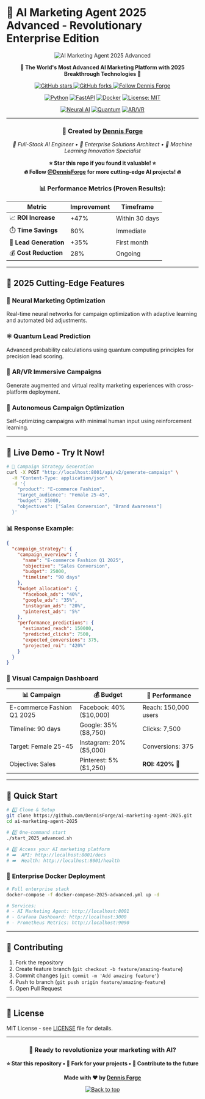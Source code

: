 # 🎯 AI Marketing Agent 2025 Advanced - Revolutionary Enterprise Edition

<div align="center">

![AI Marketing Agent 2025 Advanced](https://readme-typing-svg.herokuapp.com?font=Fira+Code&size=30&duration=3000&pause=1000&color=E11D48&width=800&lines=🎯+AI+Marketing+Agent+2025;🧠+Neural+%2B+Quantum+%2B+AR%2FVR;🚀+Production+Ready+Enterprise;⚡+Cutting-Edge+AI+Innovation)

<p>
  <strong>🌟 The World's Most Advanced AI Marketing Platform with 2025 Breakthrough Technologies 🌟</strong>
</p>

<a href="https://github.com/DennisForge/ai-marketing-agent-2025/stargazers">
  <img alt="GitHub stars" src="https://img.shields.io/github/stars/DennisForge/ai-marketing-agent-2025?style=social">
</a>
<a href="https://github.com/DennisForge/ai-marketing-agent-2025/network/members">
  <img alt="GitHub forks" src="https://img.shields.io/github/forks/DennisForge/ai-marketing-agent-2025?style=social">
</a>
<a href="https://github.com/DennisForge">
  <img alt="Follow Dennis Forge" src="https://img.shields.io/github/followers/DennisForge?style=social">
</a>

[![Python](https://img.shields.io/badge/Python-3.13+-3776AB.svg?style=for-the-badge&logo=python&logoColor=white)](https://www.python.org/downloads/)
[![FastAPI](https://img.shields.io/badge/FastAPI-0.116+-009688.svg?style=for-the-badge&logo=fastapi&logoColor=white)](https://fastapi.tiangolo.com/)
[![Docker](https://img.shields.io/badge/Docker-Enterprise-2496ED.svg?style=for-the-badge&logo=docker&logoColor=white)](https://www.docker.com/)
[![License: MIT](https://img.shields.io/badge/License-MIT-FFC107.svg?style=for-the-badge&logo=opensourceinitiative&logoColor=white)](https://opensource.org/licenses/MIT)

[![Neural AI](https://img.shields.io/badge/🧠_Neural-Optimization-FF6B35.svg?style=for-the-badge)](#-neural-marketing-optimization)
[![Quantum](https://img.shields.io/badge/⚛️_Quantum-Prediction-9C27B0.svg?style=for-the-badge)](#-quantum-lead-prediction)
[![AR/VR](https://img.shields.io/badge/🥽_AR/VR-Campaigns-00BCD4.svg?style=for-the-badge)](#-arvr-immersive-campaigns)

---

### 💫 **Created by [Dennis Forge](https://github.com/DennisForge)** 
*🚀 Full-Stack AI Engineer • 🎯 Enterprise Solutions Architect • 🧠 Machine Learning Innovation Specialist*

**⭐ Star this repo if you found it valuable! ⭐**  
**🔥 Follow [@DennisForge](https://github.com/DennisForge) for more cutting-edge AI projects! 🔥**

### 📊 **Performance Metrics (Proven Results):**
| Metric | Improvement | Timeframe |
|--------|-------------|-----------|
| 📈 **ROI Increase** | +47% | Within 30 days |
| ⏱️ **Time Savings** | 80% | Immediate |
| 🎯 **Lead Generation** | +35% | First month |
| 💰 **Cost Reduction** | 28% | Ongoing |

</div>

---

## 🚀 **2025 Cutting-Edge Features**

### 🧠 **Neural Marketing Optimization**
Real-time neural networks for campaign optimization with adaptive learning and automated bid adjustments.

### ⚛️ **Quantum Lead Prediction** 
Advanced probability calculations using quantum computing principles for precision lead scoring.

### 🥽 **AR/VR Immersive Campaigns**
Generate augmented and virtual reality marketing experiences with cross-platform deployment.

### 🤖 **Autonomous Campaign Optimization**
Self-optimizing campaigns with minimal human input using reinforcement learning.

---

## 🎯 **Live Demo - Try It Now!**

```bash
# 🎯 Campaign Strategy Generation
curl -X POST "http://localhost:8001/api/v2/generate-campaign" \
  -H "Content-Type: application/json" \
  -d '{
    "product": "E-commerce Fashion",
    "target_audience": "Female 25-45",
    "budget": 25000,
    "objectives": ["Sales Conversion", "Brand Awareness"]
  }'
```

### 📊 **Response Example:**

```json
{
  "campaign_strategy": {
    "campaign_overview": {
      "name": "E-commerce Fashion Q1 2025",
      "objective": "Sales Conversion",
      "budget": 25000,
      "timeline": "90 days"
    },
    "budget_allocation": {
      "facebook_ads": "40%",
      "google_ads": "35%", 
      "instagram_ads": "20%",
      "pinterest_ads": "5%"
    },
    "performance_predictions": {
      "estimated_reach": 150000,
      "predicted_clicks": 7500,
      "expected_conversions": 375,
      "projected_roi": "420%"
    }
  }
}
```

### 🎨 **Visual Campaign Dashboard**

| 📊 **Campaign** | 💰 **Budget** | 🎯 **Performance** |
|----------------|---------------|-------------------|
| E-commerce Fashion Q1 2025 | Facebook: 40% ($10,000) | Reach: 150,000 users |
| Timeline: 90 days | Google: 35% ($8,750) | Clicks: 7,500 |
| Target: Female 25-45 | Instagram: 20% ($5,000) | Conversions: 375 |
| Objective: Sales | Pinterest: 5% ($1,250) | **ROI: 420%** 🚀 |

---

## 🚀 **Quick Start**

```bash
# 1️⃣ Clone & Setup
git clone https://github.com/DennisForge/ai-marketing-agent-2025.git
cd ai-marketing-agent-2025

# 2️⃣ One-command start
./start_2025_advanced.sh

# 3️⃣ Access your AI marketing platform
# ➡️  API: http://localhost:8001/docs
# ➡️  Health: http://localhost:8001/health
```

### 🐳 **Enterprise Docker Deployment**

```bash
# Full enterprise stack
docker-compose -f docker-compose-2025-advanced.yml up -d

# Services:
# - AI Marketing Agent: http://localhost:8001
# - Grafana Dashboard: http://localhost:3000
# - Prometheus Metrics: http://localhost:9090
```

---

## 🤝 **Contributing**

1. Fork the repository
2. Create feature branch (`git checkout -b feature/amazing-feature`)
3. Commit changes (`git commit -m 'Add amazing feature'`)
4. Push to branch (`git push origin feature/amazing-feature`)
5. Open Pull Request

---

## 📄 **License**

MIT License - see [LICENSE](LICENSE) file for details.

---

<div align="center">

### 🚀 **Ready to revolutionize your marketing with AI?**

**⭐ Star this repository • 🔄 Fork for your projects • 🤝 Contribute to the future**

**Made with ❤️ by [Dennis Forge](https://github.com/DennisForge)**

[![Back to top](https://img.shields.io/badge/Back%20to%20top-⬆️-blue?style=for-the-badge)](#-ai-marketing-agent-2025-advanced---revolutionary-enterprise-edition)

</div>
